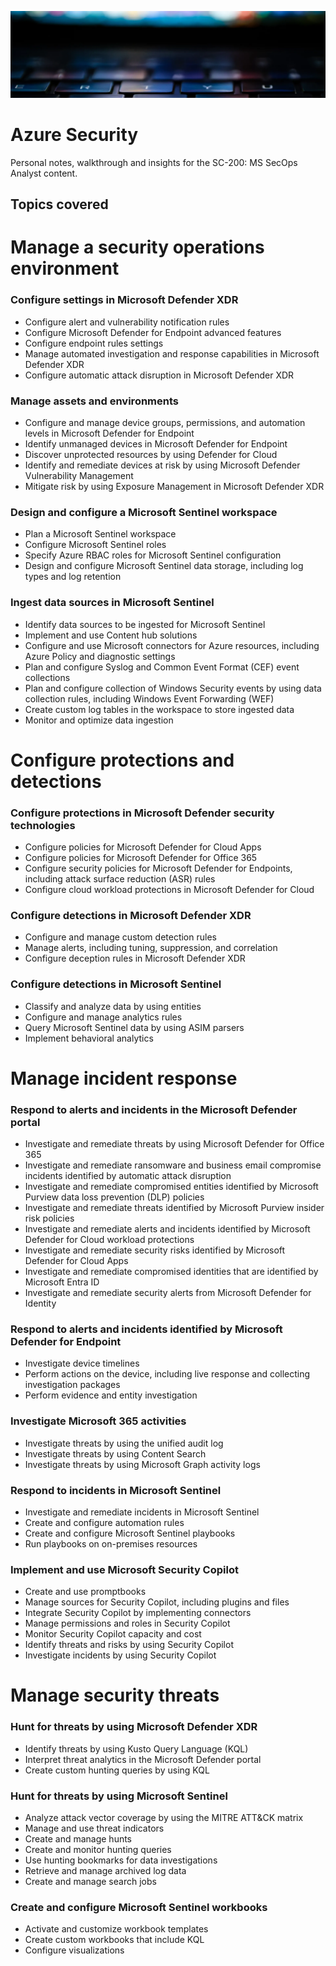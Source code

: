 ![xdr-banner](./img/xdr-ban.jpg)

# Azure Security
Personal notes, walkthrough and insights for the SC-200: MS SecOps Analyst content.


## Topics covered

# Manage a security operations environment

### Configure settings in Microsoft Defender XDR
  * Configure alert and vulnerability notification rules
  * Configure Microsoft Defender for Endpoint advanced features
  * Configure endpoint rules settings
  * Manage automated investigation and response capabilities in Microsoft Defender XDR
  * Configure automatic attack disruption in Microsoft Defender XDR

### Manage assets and environments
  * Configure and manage device groups, permissions, and automation levels in Microsoft Defender for Endpoint
  * Identify unmanaged devices in Microsoft Defender for Endpoint
  * Discover unprotected resources by using Defender for Cloud
  * Identify and remediate devices at risk by using Microsoft Defender Vulnerability Management
  * Mitigate risk by using Exposure Management in Microsoft Defender XDR

### Design and configure a Microsoft Sentinel workspace
 * Plan a Microsoft Sentinel workspace
 * Configure Microsoft Sentinel roles
 * Specify Azure RBAC roles for Microsoft Sentinel configuration
 * Design and configure Microsoft Sentinel data storage, including log types and log retention

### Ingest data sources in Microsoft Sentinel
 * Identify data sources to be ingested for Microsoft Sentinel
 *	Implement and use Content hub solutions
 *	Configure and use Microsoft connectors for Azure resources, including Azure Policy and diagnostic settings
 *	Plan and configure Syslog and Common Event Format (CEF) event collections
 *	Plan and configure collection of Windows Security events by using data collection rules, including Windows Event Forwarding (WEF)
 *	Create custom log tables in the workspace to store ingested data
 *	Monitor and optimize data ingestion

# Configure protections and detections

### Configure protections in Microsoft Defender security technologies
 * Configure policies for Microsoft Defender for Cloud Apps
 *	Configure policies for Microsoft Defender for Office 365
 *	Configure security policies for Microsoft Defender for Endpoints, including attack surface reduction (ASR) rules
 *	Configure cloud workload protections in Microsoft Defender for Cloud

### Configure detections in Microsoft Defender XDR
 *	Configure and manage custom detection rules
 *	Manage alerts, including tuning, suppression, and correlation
 *	Configure deception rules in Microsoft Defender XDR

### Configure detections in Microsoft Sentinel
 *	Classify and analyze data by using entities
 *	Configure and manage analytics rules
 *	Query Microsoft Sentinel data by using ASIM parsers
 *	Implement behavioral analytics

# Manage incident response

### Respond to alerts and incidents in the Microsoft Defender portal
 *	Investigate and remediate threats by using Microsoft Defender for Office 365
 *	Investigate and remediate ransomware and business email compromise incidents identified by automatic attack disruption
 *	Investigate and remediate compromised entities identified by Microsoft Purview data loss prevention (DLP) policies
 *	Investigate and remediate threats identified by Microsoft Purview insider risk policies
 *	Investigate and remediate alerts and incidents identified by Microsoft Defender for Cloud workload protections
 *	Investigate and remediate security risks identified by Microsoft Defender for Cloud Apps
 *	Investigate and remediate compromised identities that are identified by Microsoft Entra ID
 *	Investigate and remediate security alerts from Microsoft Defender for Identity

### Respond to alerts and incidents identified by Microsoft Defender for Endpoint
 *	Investigate device timelines
 *	Perform actions on the device, including live response and collecting investigation packages
 *	Perform evidence and entity investigation

### Investigate Microsoft 365 activities
 *	Investigate threats by using the unified audit log
 *	Investigate threats by using Content Search
 *	Investigate threats by using Microsoft Graph activity logs

### Respond to incidents in Microsoft Sentinel
 *	Investigate and remediate incidents in Microsoft Sentinel
 *	Create and configure automation rules
 *	Create and configure Microsoft Sentinel playbooks
 *	Run playbooks on on-premises resources

### Implement and use Microsoft Security Copilot
 *	Create and use promptbooks
 *	Manage sources for Security Copilot, including plugins and files
 *	Integrate Security Copilot by implementing connectors
 *	Manage permissions and roles in Security Copilot
 *	Monitor Security Copilot capacity and cost
 *	Identify threats and risks by using Security Copilot
 *	Investigate incidents by using Security Copilot

# Manage security threats

### Hunt for threats by using Microsoft Defender XDR
 *	Identify threats by using Kusto Query Language (KQL)
 *	Interpret threat analytics in the Microsoft Defender portal
 *	Create custom hunting queries by using KQL

### Hunt for threats by using Microsoft Sentinel
 *	Analyze attack vector coverage by using the MITRE ATT&CK matrix
 *	Manage and use threat indicators
 *	Create and manage hunts
 *	Create and monitor hunting queries
 *	Use hunting bookmarks for data investigations
 *	Retrieve and manage archived log data
 *	Create and manage search jobs

### Create and configure Microsoft Sentinel workbooks
 *	Activate and customize workbook templates
 *	Create custom workbooks that include KQL
 *	Configure visualizations
